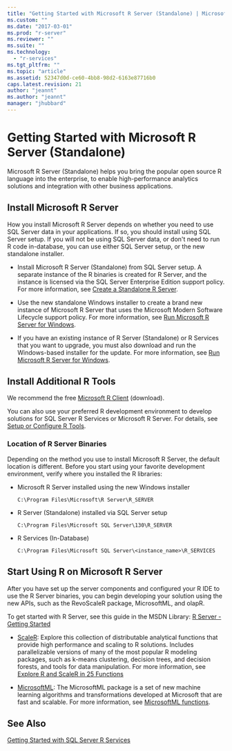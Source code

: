```yaml
---
title: "Getting Started with Microsoft R Server (Standalone) | Microsoft Docs"
ms.custom: ""
ms.date: "2017-03-01"
ms.prod: "r-server"
ms.reviewer: ""
ms.suite: ""
ms.technology: 
  - "r-services"
ms.tgt_pltfrm: ""
ms.topic: "article"
ms.assetid: 52347d0d-ce60-4bb8-98d2-6163e87716b0
caps.latest.revision: 21
author: "jeannt"
ms.author: "jeannt"
manager: "jhubbard"
---
```

# Getting Started with Microsoft R Server (Standalone)
  Microsoft R Server (Standalone)  helps you bring the popular open source R language into the enterprise, to enable high-performance analytics solutions and integration with other business applications.  

  
## Install Microsoft R Server 

How you install Microsoft R Server depends on whether you need to use SQL Server data in your applications. If so, you should install using SQL Server setup. If you will not be using SQL Server data, or don't need to run R code in-database, you can use either SQL Server setup, or the new standalone installer.
 
 
+ Install Microsoft R Server (Standalone) from SQL Server setup. A separate instance of the R binaries is created for R Server, and the instance is licensed via the SQL Server Enterprise Edition support policy. For more information,  see [Create a Standalone R Server](../../advanced-analytics/r-services/create-a-standalone-r-server.md).  

+ Use the new standalone Windows installer to create a brand new instance of Microsoft R Server that uses the Microsoft Modern Software Lifecycle support policy. For more information, see [Run Microsoft R Server for Windows](https://msdn.microsoft.com/microsoft-r/rserver-install-windows).

+ If you have an existing instance of R Server (Standalone) or R Services that you want to upgrade, you must also download and run the  Windows-based installer for the update. For more information, see [Run Microsoft R Server for Windows](https://msdn.microsoft.com/microsoft-r/rserver-install-windows).
  
## Install Additional R Tools  

 We recommend the free [Microsoft R Client](http://aka.ms/rclient/download) (download).  

 You can also use your preferred R development environment to develop solutions for SQL Server R Services or Microsoft R Server. For details, see [Setup or Configure R Tools](../../advanced-analytics/r-services/setup-or-configure-r-tools.md). 
 

### Location of R Server Binaries

Depending on the method you use to install Microsoft R Server, the default location is different. Before you start using your favorite development environment, verify where you installed the R libraries:

+ Microsoft R Server installed using the new Windows installer

  `C:\Program Files\Microsoft\R Server\R_SERVER`

+ R Server (Standalone) installed via SQL Server setup

  `C:\Program Files\Microsoft SQL Server\130\R_SERVER`

+ R Services (In-Database)

  `C:\Program Files\Microsoft SQL Server\<instance_name>\R_SERVICES`
      
## Start Using R on Microsoft R Server  

 After you have set up the server components and configured your R IDE to use the R Server binaries, you can begin developing your solution using the new APIs, such as the RevoScaleR package, MicrosoftML, and olapR.
    
To get started with R Server, see this guide in the MSDN Library: [R Server - Getting Started](https://msdn.microsoft.com/microsoft-r/microsoft-r-get-started-node)   
  
-   [ScaleR](https://msdn.microsoft.com/microsoft-r/scaler-getting-started): Explore this collection of distributable analytical functions that provide high performance and scaling to R solutions. Includes parallelizable versions of many of the most popular R modeling packages, such as k-means clustering, decision trees, and decision forests, and tools for data manipulation. For more information, see [Explore R and ScaleR in 25 Functions](https://msdn.microsoft.com/microsoft-r/microsoft-r-getting-started-tutorial)  
    
- [MicrosoftML](https://msdn.microsoft.com/library/mt790482.aspx): The MicrosoftML package is a set of new machine learning algorithms and transformations developed at Microsoft that are fast and scalable. For more information, see [MicrosoftML functions](https://msdn.microsoft.com/microsoft-r/microsoftml/microsoftml).
  


  
## See Also  
 [Getting Started with SQL Server R Services](../../advanced-analytics/r-services/getting-started-with-sql-server-r-services.md)  
  
  
